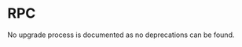<!-- NOTE: THIS FILE IS AUTOGENERATED. DO NOT EDIT BY HAND. -->
<!-- see templates/registry/markdown/attribute_namespace.md.j2 -->

# RPC

No upgrade process is documented as no deprecations can be found.
